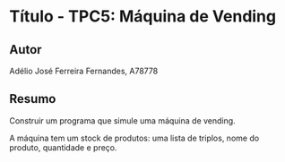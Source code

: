# Título - TPC5: Máquina de Vending

## Autor
Adélio José Ferreira Fernandes, A78778

## Resumo
Construir um programa que simule uma máquina de vending.

A máquina tem um stock de produtos: uma lista de triplos, nome do produto, quantidade e preço.